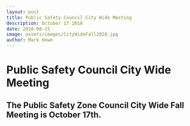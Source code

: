```yaml
---
layout: post
title: Public Safety Council City Wide Meeting
description: October 17 2018
date: 2018-08-15
image: assets/images/CityWideFall2018.jpg
author: Mark Howe
---
```


# Public Safety Council City Wide Meeting
## The Public Safety Zone Council City Wide Fall Meeting is October 17th.


